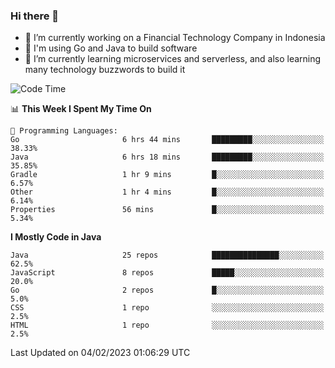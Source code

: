 ### Hi there 👋

<!--
**mazzama/mazzama** is a ✨ _special_ ✨ repository because its `README.md` (this file) appears on your GitHub profile.

Here are some ideas to get you started:

- 🔭 I’m currently working on ...
- 🌱 I’m currently learning ...
- 👯 I’m looking to collaborate on ...
- 🤔 I’m looking for help with ...
- 💬 Ask me about ...
- 📫 How to reach me: ...
- 😄 Pronouns: ...
- ⚡ Fun fact: ...
-->

- 🔭 I’m currently working on a Financial Technology Company in Indonesia
- :gun: I'm using Go and Java to build software
- 🌱 I’m currently learning microservices and serverless, and also learning many technology buzzwords to build it

<!--START_SECTION:waka-->
![Code Time](http://img.shields.io/badge/Code%20Time-2%2C540%20hrs%2028%20mins-blue)

📊 **This Week I Spent My Time On** 

```text
💬 Programming Languages: 
Go                       6 hrs 44 mins       █████████░░░░░░░░░░░░░░░░   38.33% 
Java                     6 hrs 18 mins       █████████░░░░░░░░░░░░░░░░   35.85% 
Gradle                   1 hr 9 mins         █░░░░░░░░░░░░░░░░░░░░░░░░   6.57% 
Other                    1 hr 4 mins         █░░░░░░░░░░░░░░░░░░░░░░░░   6.14% 
Properties               56 mins             █░░░░░░░░░░░░░░░░░░░░░░░░   5.34%

```

**I Mostly Code in Java** 

```text
Java                     25 repos            ███████████████░░░░░░░░░░   62.5% 
JavaScript               8 repos             █████░░░░░░░░░░░░░░░░░░░░   20.0% 
Go                       2 repos             █░░░░░░░░░░░░░░░░░░░░░░░░   5.0% 
CSS                      1 repo              ░░░░░░░░░░░░░░░░░░░░░░░░░   2.5% 
HTML                     1 repo              ░░░░░░░░░░░░░░░░░░░░░░░░░   2.5%

```



 Last Updated on 04/02/2023 01:06:29 UTC
<!--END_SECTION:waka-->
